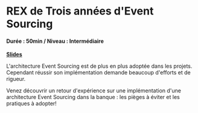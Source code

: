 # REX de Trois années d'Event Sourcing

#### Durée : 50min / Niveau : Intermédiaire

[**Slides**](https://github.com/HaythemZ/SunnyTech2019/blob/master/REX_event_sourcing.pdf)

L'architecture Event Sourcing est de plus en plus adoptée dans les projets. Cependant réussir son implémentation demande beaucoup d'efforts et de rigueur.

Venez découvrir un retour d'expérience sur une implémentation d'une architecture Event Sourcing dans la banque : les pièges à éviter et les pratiques à adopter!

